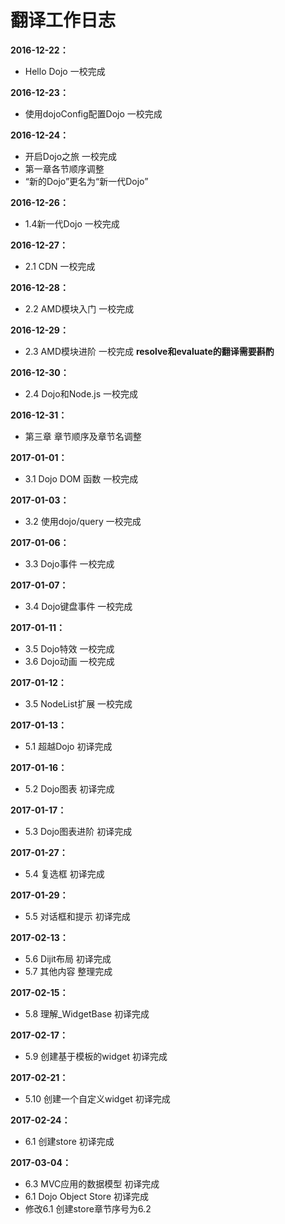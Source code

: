 # 翻译工作日志

**2016-12-22：**

* Hello Dojo 一校完成

**2016-12-23：**

* 使用dojoConfig配置Dojo 一校完成

**2016-12-24：**

* 开启Dojo之旅 一校完成
* 第一章各节顺序调整
* “新的Dojo”更名为“新一代Dojo”

**2016-12-26：**

* 1.4新一代Dojo 一校完成

**2016-12-27：**

* 2.1 CDN 一校完成

**2016-12-28：**

* 2.2 AMD模块入门 一校完成

**2016-12-29：**

* 2.3 AMD模块进阶 一校完成  **resolve和evaluate的翻译需要斟酌**

**2016-12-30：**

* 2.4 Dojo和Node.js 一校完成 

**2016-12-31：**

* 第三章 章节顺序及章节名调整

**2017-01-01：**

* 3.1 Dojo DOM 函数  一校完成

**2017-01-03：**

* 3.2 使用dojo/query  一校完成

**2017-01-06：**

* 3.3 Dojo事件  一校完成

**2017-01-07：**

* 3.4 Dojo键盘事件  一校完成

**2017-01-11：**

* 3.5 Dojo特效  一校完成
* 3.6 Dojo动画  一校完成

**2017-01-12：**

* 3.5 NodeList扩展  一校完成

**2017-01-13：**

* 5.1 超越Dojo 初译完成

**2017-01-16：**

* 5.2 Dojo图表 初译完成

**2017-01-17：**

* 5.3 Dojo图表进阶 初译完成

**2017-01-27：**

* 5.4 复选框 初译完成

**2017-01-29：**

* 5.5 对话框和提示 初译完成

**2017-02-13：**

* 5.6 Dijit布局 初译完成
* 5.7 其他内容 整理完成

**2017-02-15：**

* 5.8 理解\_WidgetBase 初译完成

**2017-02-17：**

* 5.9 创建基于模板的widget 初译完成

**2017-02-21：**

* 5.10 创建一个自定义widget 初译完成

**2017-02-24：**

* 6.1 创建store 初译完成

**2017-03-04：**

* 6.3 MVC应用的数据模型 初译完成
* 6.1 Dojo Object Store 初译完成
* 修改6.1 创建store章节序号为6.2



